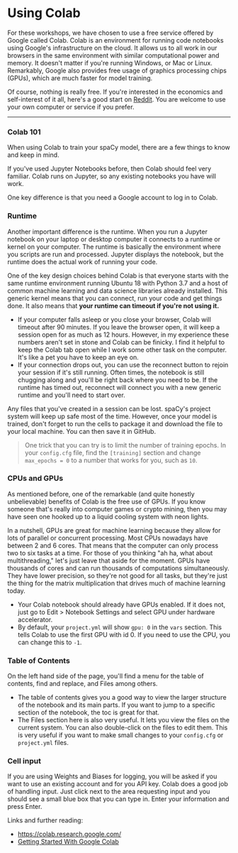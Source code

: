 Using Colab
=======================

For these workshops, we have chosen to use a free service offered by Google called Colab.  Colab is an environment for running code notebooks using Google's infrastructure on the cloud.  It allows us to all work in our browsers in the same environment with similar computational power and memory.  It doesn't matter if you're running Windows, or Mac or Linux.  Remarkably, Google also provides free usage of graphics processing chips (GPUs), which are much faster for model training.

Of course, nothing is really free. If you're interested in the  economics and self-interest of it all, here's a good start on [Reddit](https://www.reddit.com/r/MachineLearning/comments/liiqxr/d_why_is_google_colab_free/).  You are welcome to use your own computer or service if you prefer.   

---

### Colab 101

When using Colab to train your spaCy model, there are a few things to know and keep in mind.


If you've used Jupyter Notebooks before, then Colab should feel very familiar.  Colab runs on Jupyter, so any existing notebooks you have will work.  

One key difference is that you need a Google account to log in to Colab. 

### Runtime 

Another important difference is the runtime.  When you run a Jupyter notebook on your laptop or desktop computer it connects to a runtime or kernel on your computer.  The runtime is basically the environment  where you scripts are run and processed. Jupyter displays the notebook, but the runtime does the actual work of running your code. 

One of the key design choices behind Colab is that everyone starts with the same runtime environment  running Ubuntu 18 with Python 3.7 and a host of common machine learning and data science libraries already installed. This generic kernel means that you can connect, run your code and get things done.  It also means that **your runtime can timeout if you're not using it.**  
- If your computer falls asleep or you close your browser, Colab will timeout after 90 minutes.  If you leave the browser open, it will keep a session open for as much as 12 hours. However, in my experience these numbers aren't set in stone and Colab can be finicky.  I find it helpful to keep the Colab tab open while I work some other task on the computer. It's like a pet you have to keep an eye on.  
- If your connection drops out, you can use the reconnect button to rejoin your session if it's still running.  Often times, the notebook is still chugging along and you'll be right back where you need to be. If the runtime has timed out, reconnect will connect you with a new generic runtime and you'll need to start over.  

Any files that you've created in a session can be lost. spaCy's project system will keep up safe most of the time.  However, once your model is trained, don't forget to run the cells to package it and download the file to your local machine.  You can then save it in GitHub. 

> One trick that you can try is to limit the number of training epochs.  In your `config.cfg` file, find the `[training]` section and change `max_epochs = 0` to a number that works for you, such as `10`.
 
### CPUs and GPUs

As mentioned before, one of the remarkable (and quite honestly unbelievable) benefits of Colab is the free use of GPUs.  If you know someone that's really into computer games or crypto mining, then you may have seen one hooked up to a liquid cooling system with neon lights.

In a nutshell, GPUs are great for machine learning because they allow for lots of parallel or concurrent processing. Most CPUs nowadays have between 2 and 6 cores.  That means that the computer can only process two to six tasks at a time. For those of you thinking "ah ha, what about multithreading," let's just leave that aside for the moment. GPUs have thousands of cores and can run thousands of computations simultaneously. They have lower precision, so they're not good for all tasks, but they're just the thing for the matrix multiplication that drives much of machine learning today.  

- Your Colab notebook should already have GPUs enabled. If it does not, just go to Edit > Notebook Settings and select GPU under hardware accelerator.  
- By default, your `project.yml` will show `gpu: 0` in the `vars` section.  This tells Colab to use the first GPU with id 0.  If you need to use the CPU, you can change this to `-1`.


### Table of Contents 

On the left hand side of the page, you'll find a menu for the table of contents, find and replace, and Files among others. 

- The table of contents gives you a good way to view the larger structure of the notebook and its main parts.  If you want to jump to a specific section of the notebook, the toc is great for that. 
- The Files section here is also very useful.  It lets you view the files on the current system.  You can also double-click on the files to edit them.  This is very useful if you want to make small changes to your `config.cfg` or `project.yml` files. 


### Cell input

If you are using Weights and Biases for logging, you will be asked if you want to use an existing account and for you API key.  Colab does a good job of handling input. Just click next to the area requesting input and you should see a small blue box that you can type in.  Enter your information and press Enter. 


Links and further reading: 
- https://colab.research.google.com/
- [Getting Started With Google Colab](https://towardsdatascience.com/getting-started-with-google-colab-f2fff97f594c)